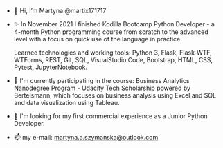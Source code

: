 - 👋 Hi, I’m Martyna @martix171717

- ✨ In November 2021 I finished Kodilla Bootcamp Python Developer - a 4-month Python programming course from scratch
to the advanced level with a focus on quick use of the language in practice.

  Learned technologies and working tools:
  Python 3, Flask, Flask-WTF, WTForms, REST, Git, SQL, VisualStudio Code, Bootstrap, HTML, CSS, Pytest, JupyterNotebook.

- 🌱 I'm currently participating in the course: Business Analytics Nanodegree Program - Udacity Tech Scholarship 
powered by Bertelsmann, which focuses on business analysis using Excel and SQL and data visualization using Tableau.

- 💞️ I'm looking for my first commercial experience as a Junior Python Developer.

- 📫 my e-mail: martyna.a.szymanska@outlook.com

<!---
martix171717/martix171717 is a ✨ special ✨ repository because its `README.md` (this file) appears on your GitHub profile.
You can click the Preview link to take a look at your changes.
--->
